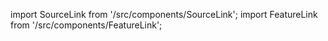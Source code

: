 import SourceLink from '/src/components/SourceLink';
import FeatureLink from '/src/components/FeatureLink';

<SourceLink href="/docs/attendance-management-system/source/class/ScheduleSheet"/>
<FeatureLink href="/docs/attendance-management-system/feature/class/ScheduleSheet"/>